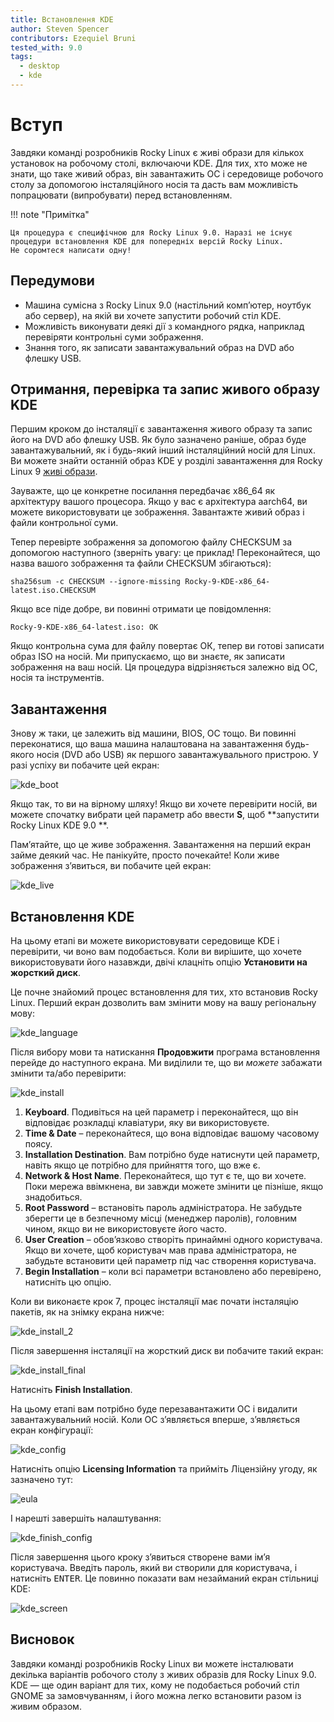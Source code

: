 ```yaml
---
title: Встановлення KDE
author: Steven Spencer
contributors: Ezequiel Bruni
tested_with: 9.0
tags:
  - desktop
  - kde
---
```


# Вступ

Завдяки команді розробників Rocky Linux є живі образи для кількох установок на робочому столі, включаючи KDE. Для тих, хто може не знати, що таке живий образ, він завантажить ОС і середовище робочого столу за допомогою інсталяційного носія та дасть вам можливість попрацювати (випробувати) перед встановленням.

!!! note "Примітка"

    Ця процедура є специфічною для Rocky Linux 9.0. Наразі не існує процедури встановлення KDE для попередніх версій Rocky Linux. 
    Не соромтеся написати одну!

## Передумови

* Машина сумісна з Rocky Linux 9.0 (настільний комп’ютер, ноутбук або сервер), на якій ви хочете запустити робочий стіл KDE.
* Можливість виконувати деякі дії з командного рядка, наприклад перевіряти контрольні суми зображення.
* Знання того, як записати завантажувальний образ на DVD або флешку USB.

## Отримання, перевірка та запис живого образу KDE

Першим кроком до інсталяції є завантаження живого образу та запис його на DVD або флешку USB. Як було зазначено раніше, образ буде завантажувальний, як і будь-який інший інсталяційний носій для Linux. Ви можете знайти останній образ KDE у розділі завантаження для Rocky Linux 9 [живі образи](https://dl.rockylinux.org/pub/rocky/9.2/live/x86_64/).

Зауважте, що це конкретне посилання передбачає x86_64 як архітектуру вашого процесора. Якщо у вас є архітектура aarch64, ви можете використовувати це зображення. Завантажте живий образ і файли контрольної суми.

Тепер перевірте зображення за допомогою файлу CHECKSUM за допомогою наступного (зверніть увагу: це приклад! Переконайтеся, що назва вашого зображення та файли CHECKSUM збігаються):

```
sha256sum -c CHECKSUM --ignore-missing Rocky-9-KDE-x86_64-latest.iso.CHECKSUM
```

Якщо все піде добре, ви повинні отримати це повідомлення:

```
Rocky-9-KDE-x86_64-latest.iso: OK
```

Якщо контрольна сума для файлу повертає ОК, тепер ви готові записати образ ISO на носій. Ми припускаємо, що ви знаєте, як записати зображення на ваш носій. Ця процедура відрізняється залежно від ОС, носія та інструментів.

## Завантаження

Знову ж таки, це залежить від машини, BIOS, ОС тощо. Ви повинні переконатися, що ваша машина налаштована на завантаження будь-якого носія (DVD або USB) як першого завантажувального пристрою. У разі успіху ви побачите цей екран:

![kde_boot](images/kde_boot.png)

Якщо так, то ви на вірному шляху! Якщо ви хочете перевірити носій, ви можете спочатку вибрати цей параметр або ввести **S**, щоб **запустити Rocky Linux KDE 9.0 **.

Пам’ятайте, що це живе зображення. Завантаження на перший екран займе деякий час. Не панікуйте, просто почекайте! Коли живе зображення з’явиться, ви побачите цей екран:

![kde_live](images/kde_live.png)

## Встановлення KDE

На цьому етапі ви можете використовувати середовище KDE і перевірити, чи воно вам подобається. Коли ви вирішите, що хочете використовувати його назавжди, двічі клацніть опцію **Установити на жорсткий диск**.

Це почне знайомий процес встановлення для тих, хто встановив Rocky Linux. Перший екран дозволить вам змінити мову на вашу регіональну мову:

![kde_language](images/kde_language.png)

Після вибору мови та натискання **Продовжити** програма встановлення перейде до наступного екрана. Ми виділили те, що ви *можете* забажати змінити та/або перевірити:

![kde_install](images/kde_install.png)

1. **Keyboard**. Подивіться на цей параметр і переконайтеся, що він відповідає розкладці клавіатури, яку ви використовуєте.
2. **Time & Date** – переконайтеся, що вона відповідає вашому часовому поясу.
3. **Installation Destination**. Вам потрібно буде натиснути цей параметр, навіть якщо це потрібно для прийняття того, що вже є.
4. **Network & Host Name**. Переконайтеся, що тут є те, що ви хочете. Поки мережа ввімкнена, ви завжди можете змінити це пізніше, якщо знадобиться.
5. **Root Password** – встановіть пароль адміністратора. Не забудьте зберегти це в безпечному місці (менеджер паролів), головним чином, якщо ви не використовуєте його часто.
6. **User Creation** – обов’язково створіть принаймні одного користувача. Якщо ви хочете, щоб користувач мав права адміністратора, не забудьте встановити цей параметр під час створення користувача.
7. **Begin Installation** – коли всі параметри встановлено або перевірено, натисніть цю опцію.

Коли ви виконаєте крок 7, процес інсталяції має почати інсталяцію пакетів, як на знімку екрана нижче:

![kde_install_2](images/kde_install_2.png)

Після завершення інсталяції на жорсткий диск ви побачите такий екран:

![kde_install_final](images/kde_install_final.png)

Натисніть **Finish Installation**.

На цьому етапі вам потрібно буде перезавантажити ОС і видалити завантажувальний носій. Коли ОС з’являється вперше, з’являється екран конфігурації:

![kde_config](images/kde_config.png)

Натисніть опцію **Licensing Information** та прийміть Ліцензійну угоду, як зазначено тут:

![eula](images/eula.png)

І нарешті завершіть налаштування:

![kde_finish_config](images/kde_finish_config.png)

Після завершення цього кроку з’явиться створене вами ім’я користувача. Введіть пароль, який ви створили для користувача, і натисніть <kbd>ENTER</kbd>. Це повинно показати вам незайманий екран стільниці KDE:

![kde_screen](images/kde_screen.png)

## Висновок

Завдяки команді розробників Rocky Linux ви можете інсталювати декілька варіантів робочого столу з живих образів для Rocky Linux 9.0. KDE — ще один варіант для тих, кому не подобається робочий стіл GNOME за замовчуванням, і його можна легко встановити разом із живим образом. 
